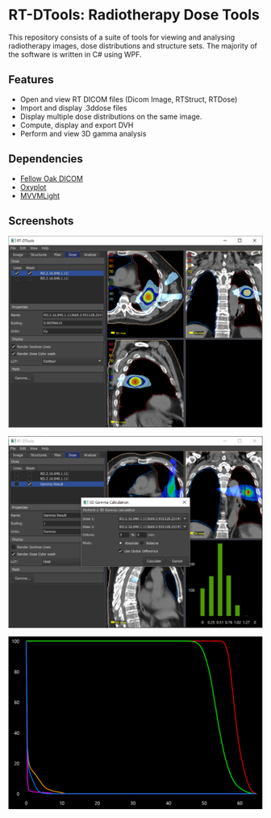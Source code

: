 RT-DTools: Radiotherapy Dose Tools
====================================

This repository consists of a suite of tools for viewing and analysing radiotherapy images, dose distributions and structure sets. The majority of the software is written in C# using WPF.

## Features
* Open and view RT DICOM files (Dicom Image, RTStruct, RTDose)
* Import and display .3ddose files
* Display multiple dose distributions on the same image.
* Compute, display and export DVH
* Perform and view 3D gamma analysis

## Dependencies
* [Fellow Oak DICOM](https://github.com/fo-dicom/fo-dicom)
* [Oxyplot](https://github.com/oxyplot/oxyplot)
* [MVVMLight](https://github.com/lbugnion/mvvmlight)

## Screenshots

![](RTDicomViewer/screenshots/main_view.PNG)

![3D Gamma calculations](RTDicomViewer/screenshots/gamma_view.PNG)

![DVH calculations](RTDicomViewer/screenshots/dvh.PNG)

